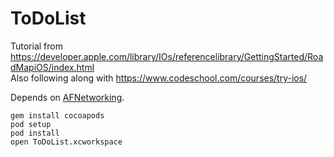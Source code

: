 ToDoList
========

Tutorial from https://developer.apple.com/library/IOs/referencelibrary/GettingStarted/RoadMapiOS/index.html  
Also following along with https://www.codeschool.com/courses/try-ios/

Depends on [AFNetworking](https://github.com/AFNetworking/AFNetworking).

```
gem install cocoapods
pod setup
pod install
open ToDoList.xcworkspace
```

